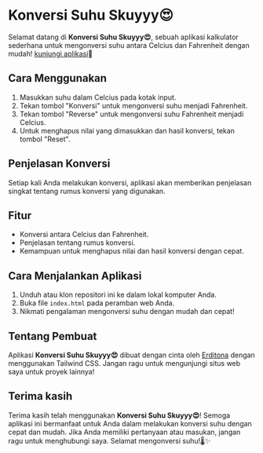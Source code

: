 # Konversi Suhu Skuyyy😍

Selamat datang di **Konversi Suhu Skuyyy😍**, sebuah aplikasi kalkulator sederhana untuk mengonversi suhu antara Celcius dan Fahrenheit dengan mudah! [kunjungi aplikasi](https://revou-fundamental-course.github.io/15-apr-24-erditona/)🚀

## Cara Menggunakan

1. Masukkan suhu dalam Celcius pada kotak input.
2. Tekan tombol "Konversi" untuk mengonversi suhu menjadi Fahrenheit.
3. Tekan tombol "Reverse" untuk mengonversi suhu Fahrenheit menjadi Celcius.
4. Untuk menghapus nilai yang dimasukkan dan hasil konversi, tekan tombol "Reset".

## Penjelasan Konversi

Setiap kali Anda melakukan konversi, aplikasi akan memberikan penjelasan singkat tentang rumus konversi yang digunakan.

## Fitur

- Konversi antara Celcius dan Fahrenheit.
- Penjelasan tentang rumus konversi.
- Kemampuan untuk menghapus nilai dan hasil konversi dengan cepat.

## Cara Menjalankan Aplikasi

1. Unduh atau klon repositori ini ke dalam lokal komputer Anda.
2. Buka file `index.html` pada peramban web Anda.
3. Nikmati pengalaman mengonversi suhu dengan mudah dan cepat!

## Tentang Pembuat

Aplikasi **Konversi Suhu Skuyyy😍** dibuat dengan cinta oleh [Erditona](https://erditona.my.id) dengan menggunakan Tailwind CSS. Jangan ragu untuk mengunjungi situs web saya untuk proyek lainnya!

## Terima kasih

Terima kasih telah menggunakan **Konversi Suhu Skuyyy😍**! Semoga aplikasi ini bermanfaat untuk Anda dalam melakukan konversi suhu dengan cepat dan mudah. Jika Anda memiliki pertanyaan atau masukan, jangan ragu untuk menghubungi saya. Selamat mengonversi suhu!🌡️✨
